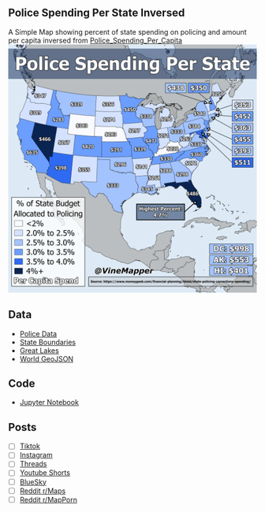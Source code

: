 ## Police Spending Per State Inversed
A Simple Map showing percent of state spending on policing and amount per capita inversed from [Police_Spending_Per_Capita](../Police_Spending_Per_Capita//)
![Map](Police_Spending_Per_Capita_Inversed.png)

## Data
* [Police Data](https://www.moneygeek.com/financial-planning/taxes/state-policing-corrections-spending/)
* [State Boundaries](https://www.census.gov/geographies/mapping-files/time-series/geo/carto-boundary-file.html)
* [Great Lakes](https://usicecenter.gov/Products/GreatLakesData)
* [World GeoJSON](https://public.opendatasoft.com/explore/dataset/world-administrative-boundaries/export/?flg=en-us)


## Code
* [Jupyter Notebook](FormatData.ipynb)

## Posts
- [ ] [Tiktok]()
- [ ] [Instagram]()
- [ ] [Threads]()
- [ ] [Youtube Shorts]()
- [ ] [BlueSky]()
- [ ] [Reddit r/Maps]()
- [ ] [Reddit r/MapPorn]()
